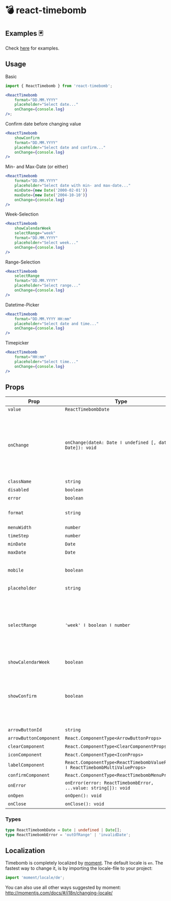 # 💣 react-timebomb

## Examples 🃏

Check [here](https://rawgit.com/misantronic/react-timebomb/master/examples/dist/index.html) for examples.

## Usage

Basic

```jsx
import { ReactTimebomb } from 'react-timebomb';

<ReactTimebomb
    format="DD.MM.YYYY"
    placeholder="Select date..."
    onChange={console.log}
/>;
```

Confirm date before changing value

```jsx
<ReactTimebomb
    showConfirm
    format="DD.MM.YYYY"
    placeholder="Select date and confirm..."
    onChange={console.log}
/>
```

Min- and Max-Date (or either)

```jsx
<ReactTimebomb
    format="DD.MM.YYYY"
    placeholder="Select date with min- and max-date..."
    minDate={new Date('2000-02-01')}
    maxDate={new Date('2004-10-10')}
    onChange={console.log}
/>
```

Week-Selection

```jsx
<ReactTimebomb
    showCalendarWeek
    selectRange="week"
    format="DD.MM.YYYY"
    placeholder="Select week..."
    onChange={console.log}
/>
```

Range-Selection

```jsx
<ReactTimebomb
    selectRange
    format="DD.MM.YYYY"
    placeholder="Select range..."
    onChange={console.log}
/>
```

Datetime-Picker

```jsx
<ReactTimebomb
    format="DD.MM.YYYY HH:mm"
    placeholder="Select date and time..."
    onChange={console.log}
/>
```

Timepicker

```jsx
<ReactTimebomb
    format="HH:mm"
    placeholder="Select time..."
    onChange={console.log}
/>
```

## Props

| Prop                   | Type                                                                          | optional | default      |                                                                                                    |
| ---------------------- | ----------------------------------------------------------------------------- | :------: | ------------ | -------------------------------------------------------------------------------------------------- |
| `value`                | `ReactTimebombDate`                                                           |          |              |                                                                                                    |
| `onChange`             | `onChange(dateA: Date ǀ undefined [, dateB: Date]): void`                     |          |              | Passes the changed date as first param. When `selectRange` isset, two date-params are passed.      |
| `className`            | `string`                                                                      |    x     |              |                                                                                                    |
| `disabled`             | `boolean`                                                                     |    x     |              |                                                                                                    |
| `error`                | `boolean`                                                                     |    x     |              |                                                                                                    |
| `format`               | `string`                                                                      |    x     | 'YYYY-MM-DD' |                                                                                                    |
| `menuWidth`            | `number`                                                                      |    x     |              |                                                                                                    |
| `timeStep`             | `number`                                                                      |    x     | 1            |                                                                                                    |
| `minDate`              | `Date`                                                                        |    x     |              |                                                                                                    |
| `maxDate`              | `Date`                                                                        |    x     |              |                                                                                                    |
| `mobile`               | `boolean`                                                                     |    x     |              | Display a mobile-optimized menu                                                                    |
| `placeholder`          | `string`                                                                      |    x     |              |                                                                                                    |
| `selectRange`          | `'week' ǀ boolean ǀ number`                                                   |    x     |              | Pass true for free day selection, number for number of days selection or 'week' for week-selection |
| `showCalendarWeek`     | `boolean`                                                                     |    x     |              |                                                                                                    |
| `showConfirm`          | `boolean`                                                                     |    x     |              | Displays a confirm-button. Submits the date when confirming via button or pressing enter.          |
| `arrowButtonId`        | `string`                                                                      |    x     |              |                                                                                                    |
| `arrowButtonComponent` | `React.ComponentType<ArrowButtonProps>`                                       |    x     |              |                                                                                                    |
| `clearComponent`       | `React.ComponentType<ClearComponentProps>`                                    |    x     |              |                                                                                                    |
| `iconComponent`        | `React.ComponentType<IconProps>`                                              |    x     |              |                                                                                                    |
| `labelComponent`       | `React.ComponentType<ReactTimebombValueProps ǀ ReactTimebombMultiValueProps>` |    x     |              |                                                                                                    |
| `confirmComponent`     | `React.ComponentType<ReactTimebombMenuProps>`                                 |    x     |              |                                                                                                    |
| `onError`              | `onError(error: ReactTimebombError, ...value: string[]): void`                |    x     |              |                                                                                                    |
| `onOpen`               | `onOpen(): void`                                                              |    x     |              |                                                                                                    |
| `onClose`              | `onClose(): void`                                                             |    x     |              |                                                                                                    |

### Types

```ts
type ReactTimebombDate = Date | undefined | Date[];
type ReactTimebombError = 'outOfRange' | 'invalidDate';
```

## Localization

Timebomb is completely localized by [moment](http://momentjs.com/docs/#/i18n/changing-locale/).
The default locale is `en`. The fastest way to change it, is by importing the locale-file to your project:

```js
import 'moment/locale/de';
```

You can also use all other ways suggested by moment:
http://momentjs.com/docs/#/i18n/changing-locale/
